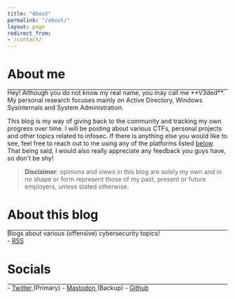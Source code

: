 ```yaml
---
title: "About"
permalink: "/about/"
layout: page
redirect_from:
- /contact/
---
```


# About me
<hr style="margin: -0.1em 0 !important;">
Hey! Although you do not know my real name, you may call me **V3ded**. My personal research focuses mainly on Active Directory, Windows Sysinternals and System Administration.

This blog is my way of giving back to the community and tracking my own progress over time. I will be posting about various CTFs, personal projects and other topics related to infosec. If there is anything else you would like to see, feel free to reach out to me using any of the platforms listed [below](#socials). That being said, I would also really appreciate any feedback you guys have, so don't be shy!

> **Disclaimer**: opinions and views in this blog are solely my own and in no shape or form represent those of my past, present or future employers, unless stated otherwise.

# About this blog
<hr style="margin: -0.1em 0 !important;">
Blogs about various (offensive) cybersecurity topics!
<br>
- <a href="/feed.xml" target="_blank"><i class="fa fa-rss" aria-hidden="true"></i> RSS </a>

# Socials
<hr style="margin: -0.1em 0 !important;">
- <a href="https://twitter.com/v3ded" target="_blank"><i class="fa fa-twitter" aria-hidden="true"></i> Twitter </a> (Primary)
- <a href="https://infosec.exchange/@V3ded" target="_blank"><i class="fa fa-low-vision" aria-hidden="true"></i> Mastodon </a> (Backup)
- <a href="https://github.com/V3ded" target="_blank"><i class="fa fa-github" aria-hidden="true"></i> Github </a>